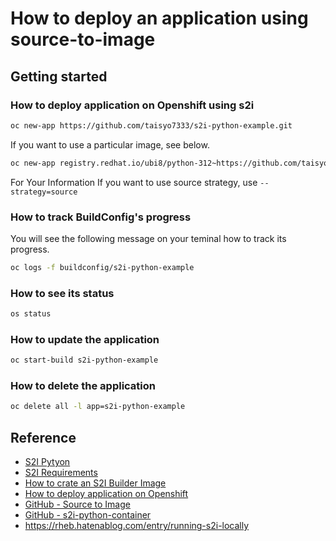 # How to deploy an application using source-to-image 

## Getting started

### How to deploy application on Openshift using s2i

```sh
oc new-app https://github.com/taisyo7333/s2i-python-example.git
```

If you want to use a particular image, see below.

```sh
oc new-app registry.redhat.io/ubi8/python-312~https://github.com/taisyo7333/s2i-python-example.git
```

For Your Information
If you want to use source strategy, use `--strategy=source`

### How to track BuildConfig's progress

You will see the following message on your teminal how to track its progress.

```sh
oc logs -f buildconfig/s2i-python-example
```

### How to see its status

```sh
os status
```

### How to update the application

```sh
oc start-build s2i-python-example
```

### How to delete the application

```sh
oc delete all -l app=s2i-python-example
```

## Reference

* [S2I Pytyon](https://docs.redhat.com/en/documentation/openshift_online/3/html-single/using_images/index#overview-4)
* [S2I Requirements](https://docs.redhat.com/en/documentation/openshift_online/3/html-single/creating_images/index#overview-3)
* [How to crate an S2I Builder Image](https://www.redhat.com/en/blog/create-s2i-builder-image)
* [How to deploy application on Openshift](https://docs.redhat.com/en/documentation/openshift_online/3/html-single/developer_guide/index#dev-guide-index)
* [GitHub - Source to Image](https://github.com/openshift/source-to-image)
* [GitHub - s2i-python-container](https://github.com/sclorg/s2i-python-container/tree/master)
* https://rheb.hatenablog.com/entry/running-s2i-locally
